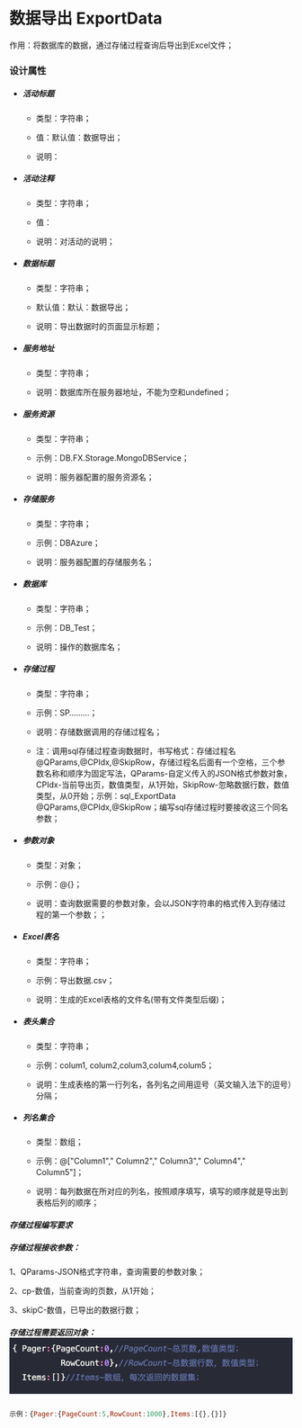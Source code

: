 # 数据导出 ExportData

作用：将数据库的数据，通过存储过程查询后导出到Excel文件；

### 设计属性

* ##### 活动标题

  * 类型：字符串；

  * 值：默认值：数据导出；

  * 说明：
* ##### 活动注释

  * 类型：字符串；

  * 值：

  * 说明：对活动的说明；
* ##### 数据标题

  * 类型：字符串；

  * 默认值：默认：数据导出；

  * 说明：导出数据时的页面显示标题；
* ##### 服务地址

  * 类型：字符串；

  * 说明：数据库所在服务器地址，不能为空和undefined；
* ##### 服务资源

  * 类型：字符串；

  * 示例：DB.FX.Storage.MongoDBService；

  * 说明：服务器配置的服务资源名；
* ##### 存储服务

  * 类型：字符串；

  * 示例：DBAzure；

  * 说明：服务器配置的存储服务名；
* ##### 数据库

  * 类型：字符串；

  * 示例：DB\_Test；

  * 说明：操作的数据库名；
* ##### 存储过程

  * 类型：字符串；

  * 示例：SP………；

  * 说明：存储数据调用的存储过程名；

  * 注：调用sql存储过程查询数据时，书写格式：存储过程名 @QParams,@CPIdx,@SkipRow，存储过程名后面有一个空格，三个参数名称和顺序为固定写法，QParams-自定义传入的JSON格式参数对象，CPIdx-当前导出页，数值类型，从1开始，SkipRow-忽略数据行数，数值类型，从0开始；示例：sql\_ExportData @QParams,@CPIdx,@SkipRow；编写sql存储过程时要接收这三个同名参数；
* ##### 参数对象

  * 类型：对象；

  * 示例：@{}；

  * 说明：查询数据需要的参数对象，会以JSON字符串的格式传入到存储过程的第一个参数；；
* ##### Excel表名

  * 类型：字符串；

  * 示例：导出数据.csv；

  * 说明：生成的Excel表格的文件名\(带有文件类型后缀\)；
* ##### 表头集合

  * 类型：字符串；

  * 示例：colum1, colum2,colum3,colum4,colum5；

  * 说明：生成表格的第一行列名，各列名之间用逗号（英文输入法下的逗号）分隔；
* ##### 列名集合

  * 类型：数组；

  * 示例：@\["Column1"," Column2"," Column3"," Column4"," Column5"\]；

  * 说明：每列数据在所对应的列名，按照顺序填写，填写的顺序就是导出到表格后列的顺序；

#### _存储过程编写要求_

##### 存储过程接收参数：

1、QParams-JSON格式字符串，查询需要的参数对象；

2、cp-数值，当前查询的页数，从1开始；

3、skipC-数值，已导出的数据行数；

##### 存储过程需要返回对象：![](/assets/ExportData1.png)

```js
示例：{Pager:{PageCount:5,RowCount:1000},Items:[{},{}]}
```




